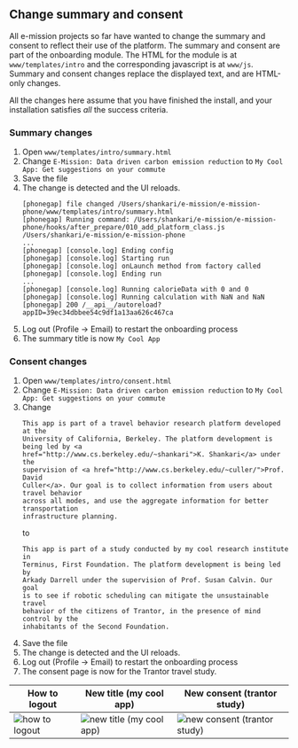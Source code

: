 Change summary and consent
---

All e-mission projects so far have wanted to change the summary and consent to reflect their use of the platform. The summary and consent are part of the onboarding module. The HTML for the module is at `www/templates/intro` and the corresponding javascript is at `www/js`. Summary and consent changes replace the displayed text, and are HTML-only changes.

All the changes here assume that you have finished the install, and your installation satisfies *all* the success criteria.

### Summary changes ###

1. Open `www/templates/intro/summary.html`
1. Change `E-Mission: Data driven carbon emission reduction` to `My Cool App: Get suggestions on your commute`
1. Save the file
1. The change is detected and the UI reloads.
    ```
    [phonegap] file changed /Users/shankari/e-mission/e-mission-phone/www/templates/intro/summary.html
    [phonegap] Running command: /Users/shankari/e-mission/e-mission-phone/hooks/after_prepare/010_add_platform_class.js /Users/shankari/e-mission/e-mission-phone
    ...
    [phonegap] [console.log] Ending config
    [phonegap] [console.log] Starting run
    [phonegap] [console.log] onLaunch method from factory called
    [phonegap] [console.log] Ending run
    ...
    [phonegap] [console.log] Running calorieData with 0 and 0
    [phonegap] [console.log] Running calculation with NaN and NaN
    [phonegap] 200 /__api__/autoreload?appID=39ec34dbbee54c9df1a13aa626c467ca
    ```
1. Log out (Profile -> Email) to restart the onboarding process
1. The summary title is now `My Cool App`

### Consent changes ###

1. Open `www/templates/intro/consent.html`
1. Change `E-Mission: Data driven carbon emission reduction` to `My Cool App: Get suggestions on your commute`
1. Change
    ```
    This app is part of a travel behavior research platform developed at the
    University of California, Berkeley. The platform development is being led by <a
    href="http://www.cs.berkeley.edu/~shankari">K. Shankari</a> under the
    supervision of <a href="http://www.cs.berkeley.edu/~culler/">Prof. David
    Culler</a>. Our goal is to collect information from users about travel behavior
    across all modes, and use the aggregate information for better transportation
    infrastructure planning.
    ```
    to
    ```
    This app is part of a study conducted by my cool research institute in
    Terminus, First Foundation. The platform development is being led by 
    Arkady Darrell under the supervision of Prof. Susan Calvin. Our goal
    is to see if robotic scheduling can mitigate the unsustainable travel
    behavior of the citizens of Trantor, in the presence of mind control by the
    inhabitants of the Second Foundation.
    ```
1. Save the file
1. The change is detected and the UI reloads.
1. Log out (Profile -> Email) to restart the onboarding process
1. The consent page is now for the Trantor travel study.

| How to logout | New title (my cool app) | New consent (trantor study) |
| ------------- | --------- | ------------ |
| ![how to logout](../../../../assets/tutorials/simple_client_changes/how_to_logout.png) | ![new title (my cool app)](../../../../assets/tutorials/simple_client_changes/new_title_my_cool_app.png) | ![new consent (trantor study)](../../../../assets/tutorials/simple_client_changes/consent_for_trantor_study.png) |
